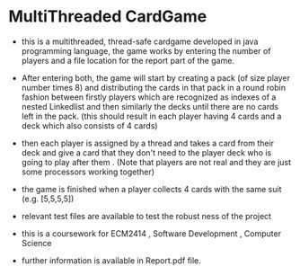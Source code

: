 # MultiThreaded CardGame

- this is a multithreaded, thread-safe cardgame developed in java programming language, 
    the game works by entering the number of players and a file location for the report part of the game.

- After entering both, the game will start by creating a pack (of size player number times 8) and distributing the cards in that pack in a round robin fashion between firstly players which are recognized as indexes of a nested Linkedlist and then similarly the decks until there are no cards left in the pack. (this should result in each player having 4 cards and a deck which also consists of 4 cards)

- then each player is assigned by a thread and takes a card from their deck and give a card that they don't need to the player deck who is going to play after them . (Note that players are not real and they are just some processors working together)

- the game is finished when a player collects 4 cards with the same suit (e.g. [5,5,5,5])

- relevant test files are available to test the robust ness of the project

- this is a coursework for ECM2414 , Software Development , Computer Science

- further information is available in Report.pdf file.